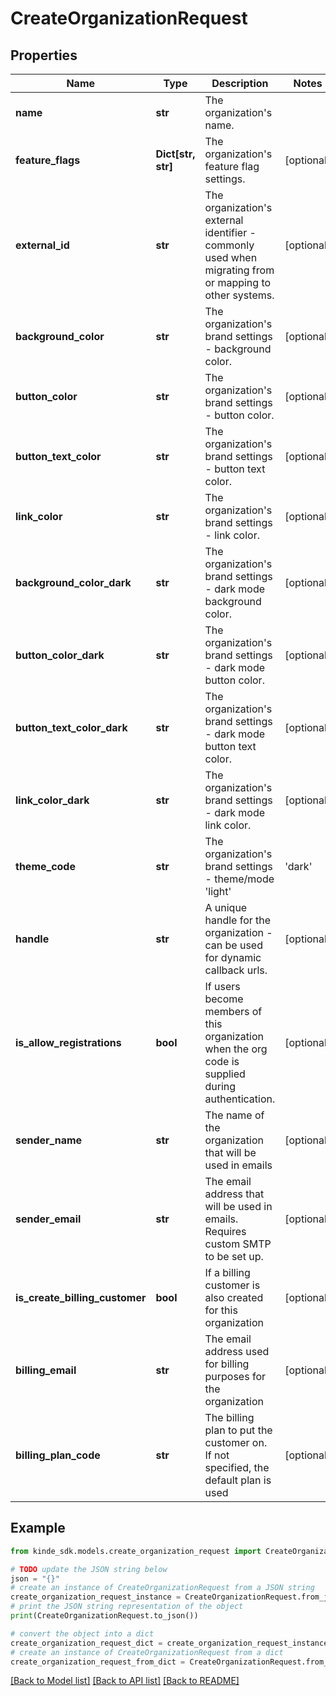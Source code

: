 # CreateOrganizationRequest


## Properties

Name | Type | Description | Notes
------------ | ------------- | ------------- | -------------
**name** | **str** | The organization&#39;s name. | 
**feature_flags** | **Dict[str, str]** | The organization&#39;s feature flag settings. | [optional] 
**external_id** | **str** | The organization&#39;s external identifier - commonly used when migrating from or mapping to other systems. | [optional] 
**background_color** | **str** | The organization&#39;s brand settings - background color. | [optional] 
**button_color** | **str** | The organization&#39;s brand settings - button color. | [optional] 
**button_text_color** | **str** | The organization&#39;s brand settings - button text color. | [optional] 
**link_color** | **str** | The organization&#39;s brand settings - link color. | [optional] 
**background_color_dark** | **str** | The organization&#39;s brand settings - dark mode background color. | [optional] 
**button_color_dark** | **str** | The organization&#39;s brand settings - dark mode button color. | [optional] 
**button_text_color_dark** | **str** | The organization&#39;s brand settings - dark mode button text color. | [optional] 
**link_color_dark** | **str** | The organization&#39;s brand settings - dark mode link color. | [optional] 
**theme_code** | **str** | The organization&#39;s brand settings - theme/mode &#39;light&#39; | &#39;dark&#39; | &#39;user_preference&#39;. | [optional] 
**handle** | **str** | A unique handle for the organization - can be used for dynamic callback urls. | [optional] 
**is_allow_registrations** | **bool** | If users become members of this organization when the org code is supplied during authentication. | [optional] 
**sender_name** | **str** | The name of the organization that will be used in emails | [optional] 
**sender_email** | **str** | The email address that will be used in emails. Requires custom SMTP to be set up. | [optional] 
**is_create_billing_customer** | **bool** | If a billing customer is also created for this organization | [optional] 
**billing_email** | **str** | The email address used for billing purposes for the organization | [optional] 
**billing_plan_code** | **str** | The billing plan to put the customer on. If not specified, the default plan is used | [optional] 

## Example

```python
from kinde_sdk.models.create_organization_request import CreateOrganizationRequest

# TODO update the JSON string below
json = "{}"
# create an instance of CreateOrganizationRequest from a JSON string
create_organization_request_instance = CreateOrganizationRequest.from_json(json)
# print the JSON string representation of the object
print(CreateOrganizationRequest.to_json())

# convert the object into a dict
create_organization_request_dict = create_organization_request_instance.to_dict()
# create an instance of CreateOrganizationRequest from a dict
create_organization_request_from_dict = CreateOrganizationRequest.from_dict(create_organization_request_dict)
```
[[Back to Model list]](../README.md#documentation-for-models) [[Back to API list]](../README.md#documentation-for-api-endpoints) [[Back to README]](../README.md)



